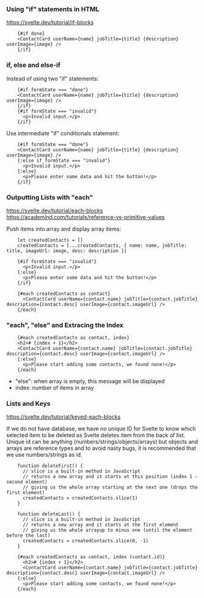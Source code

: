 ### Using "if" statements in HTML

https://svelte.dev/tutorial/if-blocks

```
    {#if done}
    <ContactCard userName={name} jobTitle={title} {description} userImage={image} />
    {/if}
```

### if, else and else-if

Instead of using two "if" statements:

```
    {#if formState === "done"}
    <ContactCard userName={name} jobTitle={title} {description} userImage={image} />
    {/if}
    {#if formState === "invalid"}
      <p>Invalid input.</p>
    {/if}
```

Use intermediate "if" conditionals statement:

```
    {#if formState === "done"}
    <ContactCard userName={name} jobTitle={title} {description} userImage={image} />
    {:else if formState === "invalid"}
      <p>Invalid input.</p>
    {:else}
      <p>Please enter some data and hit the button!</p>
    {/if}
```

### Outputting Lists with "each"

https://svelte.dev/tutorial/each-blocks
https://academind.com/tutorials/reference-vs-primitive-values

Push items into array and display array items:

```
    let createdContacts = []
    createdContacts = [...createdContacts, { name: name, jobTitle: title, imageUrl: image, desc: description }]

    {#if formState === "invalid"}
      <p>Invalid input.</p>
    {:else}
      <p>Please enter some data and hit the button!</p>
    {/if}

    {#each createdContacts as contact}
      <ContactCard userName={contact.name} jobTitle={contact.jobTitle} description={contact.desc} userImage={contact.imageUrl} />
    {/each}
```

### "each", "else" and Extracing the Index

```
    {#each createdContacts as contact, index}
    <h2># {index + 1}</h2>
    <ContactCard userName={contact.name} jobTitle={contact.jobTitle} description={contact.desc} userImage={contact.imageUrl} />
    {:else}
      <p>Please start adding some contacts, we found none!</p>
    {/each}
```

- "else": when array is empty, this message will be displayed
- index: number of items in array

### Lists and Keys

https://svelte.dev/tutorial/keyed-each-blocks

If we do not have database, we have no unique ID for Svelte to know which selected item to be deleted as Svelte deletes item from the back of list. Unique id can be anything (numbers/strings/objects/arrays) but objects and arrays are reference types and to avoid nasty bugs, it is recommended that we use numbers/strings as id.

```
    function deleteFirst() {
      // slice is a built-in method in JavaScript
      // returns a new array and it starts at this position (index 1 - second element)
      // giving us the whole array starting at the next one (drops the first element)
      createdContacts = createdContacts.slice(1)
    }

    function deleteLast() {
      // slice is a built-in method in JavaScript
      // returns a new array and it starts at the first element
      // giving us the whole arrayup to minus one (until the element before the last)
      createdContacts = createdContacts.slice(0, -1)
    }

    {#each createdContacts as contact, index (contact.id)}
      <h2># {index + 1}</h2>
      <ContactCard userName={contact.name} jobTitle={contact.jobTitle} description={contact.desc} userImage={contact.imageUrl} />
    {:else}
      <p>Please start adding some contacts, we found none!</p>
    {/each}
```
